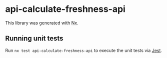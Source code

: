 # api-calculate-freshness-api

This library was generated with [Nx](https://nx.dev).

## Running unit tests

Run `nx test api-calculate-freshness-api` to execute the unit tests via [Jest](https://jestjs.io).

